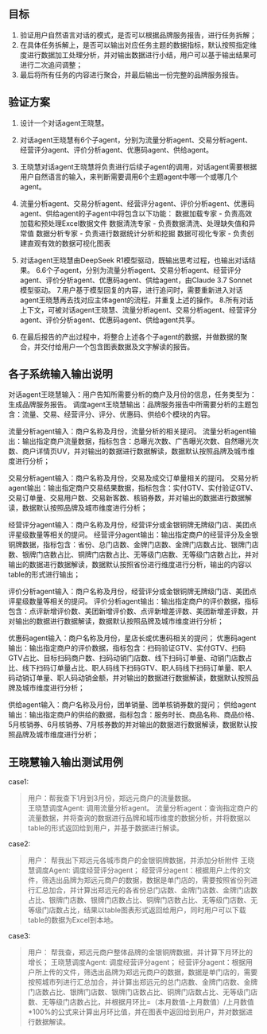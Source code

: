 ## 目标  
1. 验证用户自然语言对话的模式，是否可以根据品牌服务报告，进行任务拆解；
2. 在具体任务拆解上，是否可以输出对应任务主题的数据指标，默认按照指定维度进行数据加工处理分析，并对输出数据进行小结，用户可以基于输出结果可进行二次追问调整；
3. 最后将所有任务的内容进行聚合，并最后输出一份完整的品牌服务报告。

## 验证方案  
1. 设计一个对话agent王晓慧。
2. 对话agent王晓慧有6个子agent，分别为流量分析agent、交易分析agent、经营评分agent、评价分析agent、优惠码agent、供给agent。
3. 王晓慧对话agent王晓慧将负责进行后续子agent的调用，对话agent需要根据用户自然语言的输入，来判断需要调用6个主题agent中哪一个或哪几个agent。
4. 流量分析agent、交易分析agent、经营评分agent、评价分析agent、优惠码agent、供给agent的子agent中将包含以下功能：
数据加载专家 - 负责高效加载和预处理Excel数据文件
数据清洗专家 - 负责数据清洗、处理缺失值和异常值
数据分析专家 - 负责进行数据统计分析和挖掘
数据可视化专家 - 负责创建直观有效的数据可视化图表

5. 对话agent王晓慧由DeepSeek R1模型驱动，既输出思考过程，也输出对话结果。 
6.6个子agent，分别为流量分析agent、交易分析agent、经营评分agent、评价分析agent、优惠码agent、供给agent，由Claude 3.7 Sonnet模型驱动。
7.用户基于模型回复的内容，进行追问时，需要重新进入对话agent王晓慧再去找对应主体agent的流程，并重复上述的操作。
8.所有对话上下文，可被对话agent王晓慧、流量分析agent、交易分析agent、经营评分agent、评价分析agent、优惠码agent、供给agent共享。 
9. 在最后报告的产出过程中，将整合上述各个子agent的数据，并做数据的聚合，并交付给用户一个包含图表数据及文字解读的报告。



## 各子系统输入输出说明  
对话agent王晓慧输入：用户告知所需要分析的商户及月份的信息，任务类型为：生成品牌服务报告。
调度agent王晓慧输出：品牌服务报告中所需要分析的主题包含：流量、交易、经营评分、评分、优惠码、供给6个模块的内容。

流量分析agent输入：商户名称及月份，流量分析的相关提问。
流量分析agent输出：输出指定商户流量数据，指标包含：总曝光次数、广告曝光次数、自然曝光次数、商户详情页UV，并对输出的数据进行数据解读，数据默认按照品牌及城市维度进行分析；


交易分析agent输入：商户名称及月份，交易及成交订单量相关的提问。
交易分析agent输出：输出指定商户交易结果数据，指标包含：实付GTV、实付验证GTV、交易订单量、交易用户数、交易新客数、核销券数，并对输出的数据进行数据解读，数据默认按照品牌及城市维度进行分析；

经营评分agent输入：商户名称及月份，经营评分或金银铜牌无牌级门店、美团点评星级数量等相关的提问。
经营评分agent输出：输出指定商户的经营评分及金银铜牌数据，指标包含：省份、总门店数、金牌门店数、金牌门店数占比、银牌门店数、银牌门店数占比、铜牌门店数占比、无等级门店数、无等级门店数占比，并对输出的数据进行数据解读，数据默认按照省份进行维度进行分析，输出的内容以table的形式进行输出；

评价分析agent输入：商户名称及月份，经营评分或金银铜牌无牌级门店、美团点评星级数量等相关的提问。
评价分析agent输出：输出指定商户的评价数据，指标包含：点评新增评价数、美团新增评价数、点评新增差评数、美团新增差评数，并对输出的数据进行数据解读，数据默认按照品牌及城市维度进行分析；

优惠码agent输入：商户名称及月份，星店长或优惠码相关的提问；
优惠码agent输出：输出指定商户的评价数据，指标包含：扫码验证GTV、实付GTV、扫码GTV占比、目标扫码商户数、扫码动销门店数、线下扫码订单量、动销门店数占比、线下扫码订单量占比、职人码线下扫码GTV、职人码线下扫码订单量、职人码动销订单量、职人码动销金额，并对输出的数据进行数据解读，数据默认按照品牌及城市维度进行分析；

供给agent输入：商户名称及月份，团单销量、团单核销券数的提问；
供给agent输出：输出指定商户的供给的数据，指标包含：服务时长、商品名称、商品价格、5月核销券、6月核销券、7月核券数的并对输出的数据进行数据解读，数据默认按照品牌及城市维度进行分析；


## 王晓慧输入输出测试用例  
case1:  
>用户：帮我查下1月到3月份，郑远元商户的流量数据。  
>王晓慧调度Agent: 调用流量分析agent。
>流量分析agent：查询指定商户的流量数据，并将查询的数据进行品牌和城市维度的数据分析，并将数据以table的形式返回给到用户，并基于数据进行解读。

case2:  
>用户： 帮我出下郑远元各城市商户的金银铜牌数据，并添加分析附件
>王晓慧调度Agent: 调度经营评分agent；
>经营评分agent：根据用户上传的文件，筛选出品牌为郑远元商户的数据，数据是单门店的，需要按照省份列进行汇总加合，并计算出郑远元的各省份总门店数、金牌门店数、金牌门店数占比、银牌门店数、银牌门店数占比、铜牌门店数占比、无等级门店数、无等级门店数占比，结果以table图表形式返回给用户，同时用户可以下载table的数据为Excel到本地。

case3:  
>用户： 帮我查，郑远元商户整体品牌的金银铜牌数据，并计算下月环比的增长；
>王晓慧调度Agent: 调度经营评分agent；
>经营评分agent：根据用户所上传的文件，筛选出品牌为郑远元商户的数据，数据是单门店的，需要按照城市列进行汇总加合，并计算出郑远元的总门店数、金牌门店数、金牌门店数占比、银牌门店数、银牌门店数占比、铜牌门店数占比、无等级门店数、无等级门店数占比，并根据月环比=（本月数值-上月数值）/上月数值*100%的公式来计算出月环比值，并在图表中返回给到用户，并对数据进行数据解读。